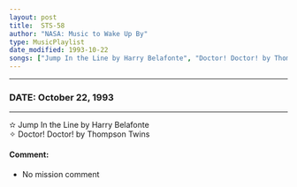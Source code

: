 ```yaml
---
layout: post
title:  STS-58
author: "NASA: Music to Wake Up By"
type: MusicPlaylist
date_modified: 1993-10-22
songs: ["Jump In the Line by Harry Belafonte", "Doctor! Doctor! by Thompson Twins"]
---
```


----
### DATE: October 22, 1993
----
✫ Jump In the Line by Harry Belafonte  &nbsp;<br />
✧ Doctor! Doctor! by Thompson Twins

#### Comment:
* No mission comment



<br/>
<center>
	<a target="_blank"
	   href="https://twitter.com/intent/tweet?hashtags=Space,NASA,Playlist,NASAWakeupCalls,SpaceProgram&text={{ page.author}}, '{{ page.songs.first }}' {{ page.title }}, {{ page.date | date: '%B %d, %Y' }}. {{ site.url }}{{ page.url }}&via=nasawakeupcalls"><i class="fab fa-twitter" alt="Tweet this page" style="font-size: 1.3em;"></i></a>
	&nbsp; 	<i class="fas fa-user-astronaut" style="font-size: 1.5em;"></i> &nbsp;
    <a type="amzn" search="'Jump In the Line by Harry Belafonte' or 'Doctor! Doctor! by Thompson Twins'" category="popular music">
    <i class="fab fa-amazon" style="font-size: 1.3em;"></i></a>
</center>
